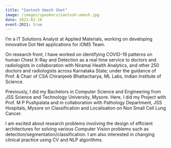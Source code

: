 ```yaml
---
title: "Santosh Umesh Shet"
image: /images/speakers/santosh-umesh.jpg
date: 2021-02-16
event-2021: true
---
```


I’m a IT Solutions Analyst at Applied Materials, working on developing innovative Dot Net applications for iOMS Team.

On research front, I have worked on identifying COVID-19 patterns on human Chest X-Ray and Detection as a real time service to doctors and radiologists in collaboration with Niramai Health Analytics, and other 250 doctors and radiologists across Karnataka State; under the guidance of Prof. &amp; Chair of CSA Chiranjeeb Bhattacharya, ML Labs, Indian Institute of Science.

Previously, I did my Bachelors in Computer Science and Engineering from JSS Science and Technology University, Mysore. Here, I did my Project with Prof. M P Pushpalata and in collaboration with Pathology Department, JSS Hospitals, Mysore on Classification and Localisation on Non Small Cell Lung Cancer.

I am excited about research problems involving the design of efficient architectures for solving various Computer Vision problems such as detection/segmentation/classification. I am also interested in changing clinical practice using CV and NLP algorithms.